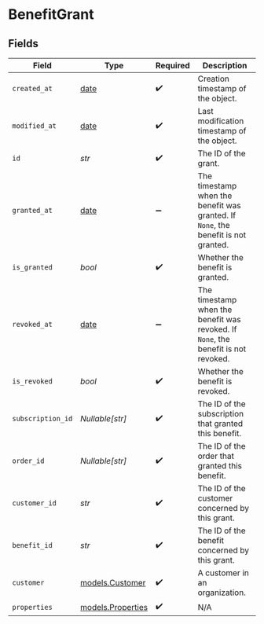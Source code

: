 # BenefitGrant


## Fields

| Field                                                                              | Type                                                                               | Required                                                                           | Description                                                                        |
| ---------------------------------------------------------------------------------- | ---------------------------------------------------------------------------------- | ---------------------------------------------------------------------------------- | ---------------------------------------------------------------------------------- |
| `created_at`                                                                       | [date](https://docs.python.org/3/library/datetime.html#date-objects)               | :heavy_check_mark:                                                                 | Creation timestamp of the object.                                                  |
| `modified_at`                                                                      | [date](https://docs.python.org/3/library/datetime.html#date-objects)               | :heavy_check_mark:                                                                 | Last modification timestamp of the object.                                         |
| `id`                                                                               | *str*                                                                              | :heavy_check_mark:                                                                 | The ID of the grant.                                                               |
| `granted_at`                                                                       | [date](https://docs.python.org/3/library/datetime.html#date-objects)               | :heavy_minus_sign:                                                                 | The timestamp when the benefit was granted. If `None`, the benefit is not granted. |
| `is_granted`                                                                       | *bool*                                                                             | :heavy_check_mark:                                                                 | Whether the benefit is granted.                                                    |
| `revoked_at`                                                                       | [date](https://docs.python.org/3/library/datetime.html#date-objects)               | :heavy_minus_sign:                                                                 | The timestamp when the benefit was revoked. If `None`, the benefit is not revoked. |
| `is_revoked`                                                                       | *bool*                                                                             | :heavy_check_mark:                                                                 | Whether the benefit is revoked.                                                    |
| `subscription_id`                                                                  | *Nullable[str]*                                                                    | :heavy_check_mark:                                                                 | The ID of the subscription that granted this benefit.                              |
| `order_id`                                                                         | *Nullable[str]*                                                                    | :heavy_check_mark:                                                                 | The ID of the order that granted this benefit.                                     |
| `customer_id`                                                                      | *str*                                                                              | :heavy_check_mark:                                                                 | The ID of the customer concerned by this grant.                                    |
| `benefit_id`                                                                       | *str*                                                                              | :heavy_check_mark:                                                                 | The ID of the benefit concerned by this grant.                                     |
| `customer`                                                                         | [models.Customer](../models/customer.md)                                           | :heavy_check_mark:                                                                 | A customer in an organization.                                                     |
| `properties`                                                                       | [models.Properties](../models/properties.md)                                       | :heavy_check_mark:                                                                 | N/A                                                                                |